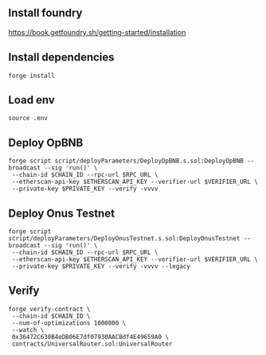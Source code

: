 ## Install foundry

https://book.getfoundry.sh/getting-started/installation

## Install dependencies

```
forge install
```

## Load env

```
source .env
```

## Deploy OpBNB
```
forge script script/deployParameters/DeployOpBNB.s.sol:DeployOpBNB --broadcast --sig 'run()' \
 --chain-id $CHAIN_ID --rpc-url $RPC_URL \
 --etherscan-api-key $ETHERSCAN_API_KEY --verifier-url $VERIFIER_URL \
 --private-key $PRIVATE_KEY --verify -vvvv
```

## Deploy Onus Testnet
```
forge script script/deployParameters/DeployOnusTestnet.s.sol:DeployOnusTestnet --broadcast --sig 'run()' \
 --chain-id $CHAIN_ID --rpc-url $RPC_URL \
 --etherscan-api-key $ETHERSCAN_API_KEY --verifier-url $VERIFIER_URL \
 --private-key $PRIVATE_KEY --verify -vvvv --legacy
```

## Verify
```
forge verify-contract \
 --chain-id $CHAIN_ID \
 --num-of-optimizations 1000000 \
 --watch \
 0x36472C630B4eDB06E7df07930AACBdf4E49659A0 \
 contracts/UniversalRouter.sol:UniversalRouter
```